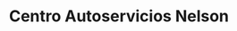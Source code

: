 ---
title: "Centro Autoservicios Nelson"
url: /santo-domingo/centro-autoservicios-nelson/
shop: reparación de automóviles
---